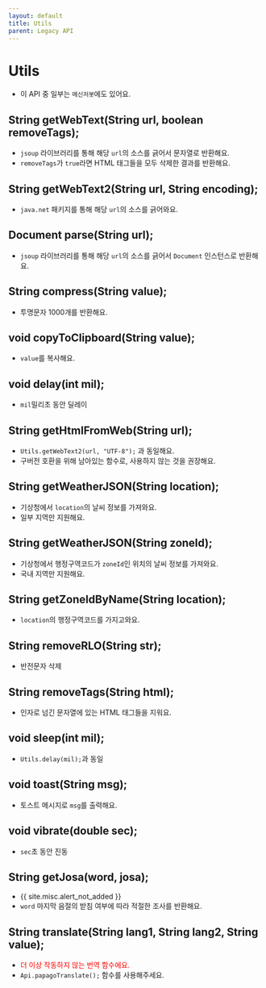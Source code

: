 ```yaml
---
layout: default
title: Utils
parent: Legacy API
---
```


# Utils
* 이 API 중 일부는 `메신저봇`에도 있어요.

## String getWebText(String url, boolean removeTags);
* `jsoup` 라이브러리를 통해 해당 `url`의 소스를 긁어서 문자열로 반환해요.
* `removeTags`가 `true`라면 HTML 태그들을 모두 삭제한 결과를 반환해요.

## String getWebText2(String url, String encoding);
* `java.net` 패키지를 통해 해당 `url`의 소스를 긁어와요.

## Document parse(String url);
* `jsoup` 라이브러리를 통해 해당 `url`의 소스를 긁어서 `Document` 인스턴스로 반환해요.


## String compress(String value);
* 투명문자 1000개를 반환해요.

## void copyToClipboard(String value);
* `value`를 복사해요.

## void delay(int mil);
* `mil`밀리초 동안 딜레이

## String getHtmlFromWeb(String url);
* `Utils.getWebText2(url, "UTF-8");` 과 동일해요.
* 구버전 호환을 위해 남아있는 함수로, 사용하지 않는 것을 권장해요.

## String getWeatherJSON(String location);
* 기상청에서 `location`의 날씨 정보를 가져와요.
* 일부 지역만 지원해요.

## String getWeatherJSON(String zoneId);
* 기상청에서 행정구역코드가 `zoneId`인 위치의 날씨 정보를 가져와요.
* 국내 지역만 지원해요.

## String getZoneIdByName(String location);
* `location`의 행정구역코드를 가지고와요.

## String removeRLO(String str);
* 반전문자 삭제

## String removeTags(String html);
* 인자로 넘긴 문자열에 있는 HTML 태그들을 지워요.

## void sleep(int mil);
* `Utils.delay(mil);`과 동일

## void toast(String msg);
* 토스트 메시지로 `msg`를 출력해요.

## void vibrate(double sec);
* `sec`초 동안 진동

## String getJosa(word, josa);
* {{ site.misc.alert_not_added }}
* `word` 마지막 음절의 받침 여부에 따라 적절한 조사를 반환해요.


## String translate(String lang1, String lang2, String value);
* <span style="color:red">더 이상 작동하지 않는 번역 함수에요.</span>
* `Api.papagoTranslate();` 함수를 사용해주세요.